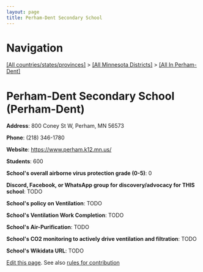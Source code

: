 ```yaml
---
layout: page
title: Perham-Dent Secondary School
---
```

# Navigation

[[All countries/states/provinces]](../../..) > [[All Minnesota Districts]](../..) > [[All In Perham-Dent]](..)

# Perham-Dent Secondary School (Perham-Dent)

**Address**: 800 Coney St W, Perham, MN 56573

**Phone**: (218) 346-1780

**Website**: <https://www.perham.k12.mn.us/>

**Students**: 600

**School's overall airborne virus protection grade (0-5)**: 0

**Discord, Facebook, or WhatsApp group for discovery/advocacy for THIS school**: TODO

**School's policy on Ventilation**: TODO

**School's Ventilation Work Completion**: TODO

**School's Air-Purification**: TODO

**School's CO2 monitoring to actively drive ventilation and filtration**: TODO

**School's Wikidata URL**: TODO


[Edit this page](https://github.com/ventilate-schools/MN/edit/main/./Perham-Dent/Perham-Dent_Secondary_School.md). See also [rules for contribution](../../../contribution-rules/)